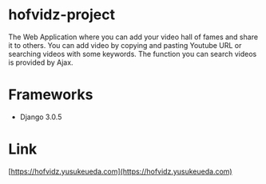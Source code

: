 # hofvidz-project
The Web Application where you can add your video hall of fames and share it to others. 
You can add video by copying and pasting Youtube URL or searching videos with some keywords.
The function you can search videos is provided by Ajax.

# Frameworks
<ul>
<li>Django 3.0.5</li>
</ul>

# Link
[https://hofvidz.yusukeueda.com](https://hofvidz.yusukeueda.com)
